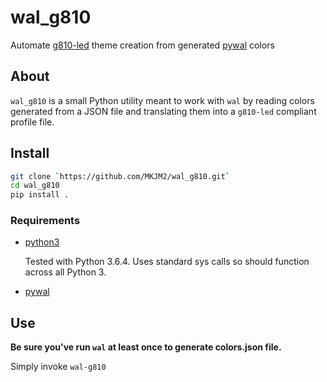# wal_g810

Automate [g810-led](https://github.com/MatMoul/g810-led) theme creation from generated [pywal](https://github.com/dylanaraps/pywal) colors

## About

`wal_g810` is a small Python utility meant to work with `wal` by reading colors generated from a JSON file and translating them into a `g810-led` compliant profile file.

## Install

```bash
git clone `https://github.com/MKJM2/wal_g810.git`
cd wal_g810
pip install .
```

### Requirements

* [python3](https://www.python.org/)

    Tested with Python 3.6.4. Uses standard sys calls so should function across all Python 3.

* [pywal](https://github.com/dylanaraps/pywal)

## Use

**Be sure you've run `wal` at least once to generate colors.json file.**

Simply invoke `wal-g810`
